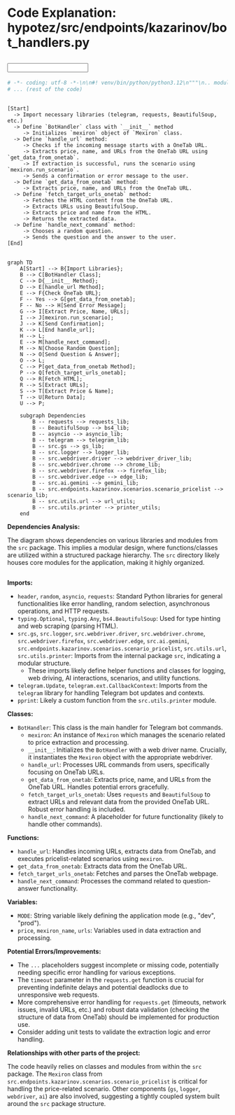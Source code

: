 # Code Explanation: hypotez/src/endpoints/kazarinov/bot_handlers.py

## <input code>

```python
# -*- coding: utf-8 -*-\n\n#! venv/bin/python/python3.12\n"""\n.. module: src.endpoints.kazarinov.bot_handlers \n\t:platform: Windows, Unix\n\t:synopsis: Обработка событий телеграм бота\n\nМодуль для работы с событиями телеграм-бота\n=========================================================================================\n\nЭтот модуль обрабатывает команды, переданные телеграм-боту, такие как работа с ссылками OneTab\nи выполнение связанных сценариев.\n\nПример использования\n--------------------\n\nПример использования класса `BotHandler`:\n\n.. code-block:: python\n\n    handler = BotHandler(webdriver_name=\'firefox\')\n    handler.handle_url(update, context)\n"""
# ... (rest of the code)
```

## <algorithm>

```
[Start]
  -> Import necessary libraries (telegram, requests, BeautifulSoup, etc.)
  -> Define `BotHandler` class with `__init__` method
     -> Initializes `mexiron` object of `Mexiron` class.
  -> Define `handle_url` method:
     -> Checks if the incoming message starts with a OneTab URL.
     -> Extracts price, name, and URLs from the OneTab URL using `get_data_from_onetab`.
     -> If extraction is successful, runs the scenario using `mexiron.run_scenario`.
     -> Sends a confirmation or error message to the user.
  -> Define `get_data_from_onetab` method:
     -> Extracts price, name, and URLs from the OneTab URL.
  -> Define `fetch_target_urls_onetab` method:
     -> Fetches the HTML content from the OneTab URL.
     -> Extracts URLs using BeautifulSoup.
     -> Extracts price and name from the HTML.
     -> Returns the extracted data.
  -> Define `handle_next_command` method:
     -> Chooses a random question.
     -> Sends the question and the answer to the user.
[End]

```

## <mermaid>

```mermaid
graph TD
    A[Start] --> B{Import Libraries};
    B --> C[BotHandler Class];
    C --> D{__init__ Method};
    D --> E[handle_url Method];
    E --> F{Check OneTab URL};
    F -- Yes --> G[get_data_from_onetab];
    F -- No --> H[Send Error Message];
    G --> I[Extract Price, Name, URLs];
    I --> J[mexiron.run_scenario];
    J --> K[Send Confirmation];
    K --> L[End handle_url];
    H --> L;
    E --> M[handle_next_command];
    M --> N[Choose Random Question];
    N --> O[Send Question & Answer];
    O --> L;
    C --> P[get_data_from_onetab Method];
    P --> Q[fetch_target_urls_onetab];
    Q --> R[Fetch HTML];
    R --> S[Extract URLs];
    S --> T[Extract Price & Name];
    T --> U[Return Data];
    U --> P;

    subgraph Dependencies
        B -- requests --> requests_lib;
        B -- BeautifulSoup --> bs4_lib;
        B -- asyncio --> asyncio_lib;
        B -- telegram --> telegram_lib;
        B -- src.gs --> gs_lib;
        B -- src.logger --> logger_lib;
        B -- src.webdriver.driver --> webdriver_driver_lib;
        B -- src.webdriver.chrome --> chrome_lib;
        B -- src.webdriver.firefox --> firefox_lib;
        B -- src.webdriver.edge --> edge_lib;
        B -- src.ai.gemini --> gemini_lib;
        B -- src.endpoints.kazarinov.scenarios.scenario_pricelist --> scenario_lib;
        B -- src.utils.url --> url_utils;
        B -- src.utils.printer --> printer_utils;
    end
```

**Dependencies Analysis:**

The diagram shows dependencies on various libraries and modules from the `src` package.  This implies a modular design, where functions/classes are utilized within a structured package hierarchy.  The `src` directory likely houses core modules for the application, making it highly organized.

## <explanation>

**Imports:**

- `header`, `random`, `asyncio`, `requests`: Standard Python libraries for general functionalities like error handling, random selection, asynchronous operations, and HTTP requests.
- `typing.Optional`, `typing.Any`, `bs4.BeautifulSoup`:  Used for type hinting and web scraping (parsing HTML).
- `src.gs`, `src.logger`, `src.webdriver.driver`, `src.webdriver.chrome`, `src.webdriver.firefox`, `src.webdriver.edge`, `src.ai.gemini`, `src.endpoints.kazarinov.scenarios.scenario_pricelist`, `src.utils.url`, `src.utils.printer`:  Imports from the internal package `src`, indicating a modular structure.
   - These imports likely define helper functions and classes for logging, web driving, AI interactions, scenarios, and utility functions.
- `telegram.Update`, `telegram.ext.CallbackContext`:  Imports from the `telegram` library for handling Telegram bot updates and contexts.
- `pprint`: Likely a custom function from the `src.utils.printer` module.

**Classes:**

- `BotHandler`: This class is the main handler for Telegram bot commands.
   - `mexiron`: An instance of `Mexiron` which manages the scenario related to price extraction and processing.
   - `__init__`: Initializes the `BotHandler` with a web driver name.  Crucially, it instantiates the `Mexiron` object with the appropriate webdriver.
   - `handle_url`: Processes URL commands from users, specifically focusing on OneTab URLs.
   - `get_data_from_onetab`: Extracts price, name, and URLs from the OneTab URL.  Handles potential errors gracefully.
   - `fetch_target_urls_onetab`: Uses `requests` and `BeautifulSoup` to extract URLs and relevant data from the provided OneTab URL.  Robust error handling is included.
   - `handle_next_command`: A placeholder for future functionality (likely to handle other commands).

**Functions:**

- `handle_url`:  Handles incoming URLs, extracts data from OneTab, and executes pricelist-related scenarios using `mexiron`.
- `get_data_from_onetab`:  Extracts data from the OneTab URL.
- `fetch_target_urls_onetab`: Fetches and parses the OneTab webpage.
- `handle_next_command`:  Processes the command related to question-answer functionality.

**Variables:**

- `MODE`: String variable likely defining the application mode (e.g., "dev", "prod").
- `price`, `mexiron_name`, `urls`: Variables used in data extraction and processing.

**Potential Errors/Improvements:**

- The `...` placeholders suggest incomplete or missing code, potentially needing specific error handling for various exceptions.
- The `timeout` parameter in the `requests.get` function is crucial for preventing indefinite delays and potential deadlocks due to unresponsive web requests.
- More comprehensive error handling for `requests.get` (timeouts, network issues, invalid URLs, etc.) and robust data validation (checking the structure of data from OneTab) should be implemented for production use.
- Consider adding unit tests to validate the extraction logic and error handling.


**Relationships with other parts of the project:**

The code heavily relies on classes and modules from within the `src` package. The `Mexiron` class from `src.endpoints.kazarinov.scenarios.scenario_pricelist` is critical for handling the price-related scenario.  Other components (`gs`, `logger`, `webdriver`, `ai`) are also involved, suggesting a tightly coupled system built around the `src` package structure.


```
